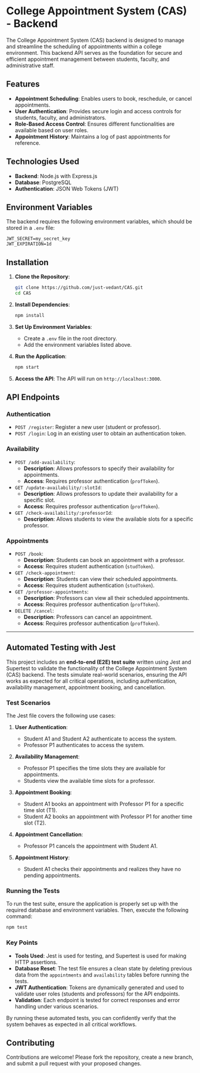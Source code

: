 # College Appointment System (CAS) - Backend

The College Appointment System (CAS) backend is designed to manage and streamline the scheduling of appointments within a college environment. This backend API serves as the foundation for secure and efficient appointment management between students, faculty, and administrative staff.

## Features

- **Appointment Scheduling**: Enables users to book, reschedule, or cancel appointments.
- **User Authentication**: Provides secure login and access controls for students, faculty, and administrators.
- **Role-Based Access Control**: Ensures different functionalities are available based on user roles.
- **Appointment History**: Maintains a log of past appointments for reference.

## Technologies Used

- **Backend**: Node.js with Express.js
- **Database**: PostgreSQL
- **Authentication**: JSON Web Tokens (JWT)

## Environment Variables

The backend requires the following environment variables, which should be stored in a `.env` file:

```
JWT_SECRET=my_secret_key
JWT_EXPIRATION=1d
```

## Installation

1. **Clone the Repository**:
   ```bash
   git clone https://github.com/just-vedant/CAS.git
   cd CAS
   ```

2. **Install Dependencies**:
   ```bash
   npm install
   ```

3. **Set Up Environment Variables**:
   - Create a `.env` file in the root directory.
   - Add the environment variables listed above.

4. **Run the Application**:
   ```bash
   npm start
   ```

5. **Access the API**:
   The API will run on `http://localhost:3000`.

## API Endpoints

### **Authentication**
- `POST /register`: Register a new user (student or professor).
- `POST /login`: Log in an existing user to obtain an authentication token.

### **Availability**
- `POST /add-availability`:
  - **Description**: Allows professors to specify their availability for appointments.
  - **Access**: Requires professor authentication (`profToken`).
- `GET /update-availability/:slotId`:
  - **Description**: Allows professors to update their availability for a specific slot.
  - **Access**: Requires professor authentication (`profToken`).
- `GET /check-availability/:professorId`:
  - **Description**: Allows students to view the available slots for a specific professor.

### **Appointments**
- `POST /book`:
  - **Description**: Students can book an appointment with a professor.
  - **Access**: Requires student authentication (`studToken`).
- `GET /check-appointment`:
  - **Description**: Students can view their scheduled appointments.
  - **Access**: Requires student authentication (`studToken`).
- `GET /professor-appointments`:
  - **Description**: Professors can view all their scheduled appointments.
  - **Access**: Requires professor authentication (`profToken`).
- `DELETE /cancel`:
  - **Description**: Professors can cancel an appointment.
  - **Access**: Requires professor authentication (`profToken`).
 

---

## Automated Testing with Jest

This project includes an **end-to-end (E2E) test suite** written using Jest and Supertest to validate the functionality of the College Appointment System (CAS) backend. The tests simulate real-world scenarios, ensuring the API works as expected for all critical operations, including authentication, availability management, appointment booking, and cancellation.

### Test Scenarios

The Jest file covers the following use cases:

1. **User Authentication**:
   - Student A1 and Student A2 authenticate to access the system.
   - Professor P1 authenticates to access the system.

2. **Availability Management**:
   - Professor P1 specifies the time slots they are available for appointments.
   - Students view the available time slots for a professor.

3. **Appointment Booking**:
   - Student A1 books an appointment with Professor P1 for a specific time slot (T1).
   - Student A2 books an appointment with Professor P1 for another time slot (T2).

4. **Appointment Cancellation**:
   - Professor P1 cancels the appointment with Student A1.

5. **Appointment History**:
   - Student A1 checks their appointments and realizes they have no pending appointments.

### Running the Tests

To run the test suite, ensure the application is properly set up with the required database and environment variables. Then, execute the following command:

```bash
npm test
```

### Key Points

- **Tools Used**: Jest is used for testing, and Supertest is used for making HTTP assertions.
- **Database Reset**: The test file ensures a clean state by deleting previous data from the `appointments` and `availability` tables before running the tests.
- **JWT Authentication**: Tokens are dynamically generated and used to validate user roles (students and professors) for the API endpoints.
- **Validation**: Each endpoint is tested for correct responses and error handling under various scenarios.

By running these automated tests, you can confidently verify that the system behaves as expected in all critical workflows. 


## Contributing

Contributions are welcome! Please fork the repository, create a new branch, and submit a pull request with your proposed changes.
